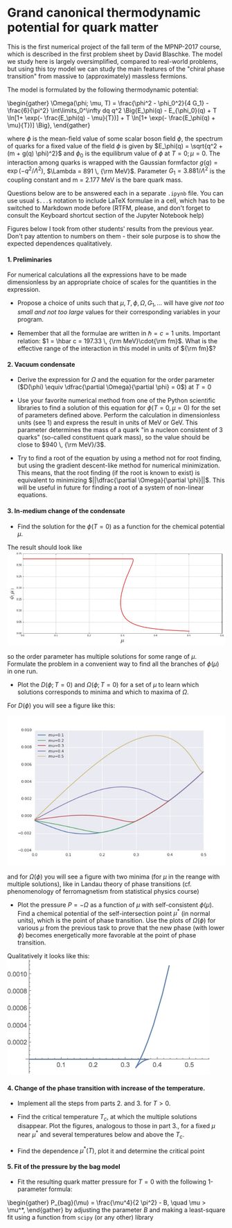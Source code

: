 
# Grand canonical thermodynamic potential for quark matter

This is the first numerical project of the fall term of the MPNP-2017 course, which is described in the first problem sheet by David Blaschke. The model we study here is largely oversimplified, compared to real-world problems, but using this toy model we can study the main features of the "chiral phase transition" from massive to (approximately) massless fermions.

The model is formulated by the following thermodynamic potential:

\begin{gather}
    \Omega(\phi; \mu, T) = \frac{\phi^2 - \phi_0^2}{4 G_1} - \frac{6}{\pi^2} \int\limits_0^\infty dq q^2 \Big\{E_\phi(q) - E_{\phi_0}(q) + T \ln[1+ \exp(- \frac{E_\phi(q) - \mu}{T})] + T \ln[1+ \exp(- \frac{E_\phi(q) + \mu}{T})] \Big\},
\end{gather}

where $\phi$ is the mean-field value of some scalar boson field $\phi$, the spectrum of quarks for a fixed value of the field $\phi$ is given by $E_\phi(q) = \sqrt{q^2 + (m + g(q) \phi)^2}$ and $\phi_0$ is the equilibrum value of $\phi$ at $T=0; \mu=0$. The interaction among quarks is wrapped with the Gaussian formfactor $g(q) = \exp(-q^2/\Lambda^2)$, $\Lambda = 891 \, {\rm MeV}$. Parameter $G_1  =3.881/\Lambda^2$ is the coupling constant and m = $2.177$ MeV is the bare quark mass.

Questions below are to be answered each in a separate `.ipynb` file. You can use usual `$...$` notation to include LaTeX formulae in a cell, which has to be switched to Markdown mode before (RTFM, please, and don't forget to consult the Keyboard shortcut section of the Jupyter Notebook help)

Figures below I took from other students' results from the previous year. Don't pay attention to numbers on them - their sole purpose is to show the expected dependences qualitatively.

#### 1. Preliminaries 

For numerical calculations all the expressions have to be made dimensionless by an appropriate choice of scales for the quantities in the expression. 
* Propose a choice of units such that $\mu, T, \phi, \Omega, G_1, ...$ will have give _not too small and not too large_ values for their corresponding variables in your program. 

* Remember that all the formulae are written in $\hbar = c = 1$ units. Important relation: $1 = \hbar c = 197.33 \, {\rm MeV}\cdot{\rm fm}$. What is the effective range of the interaction in this model in units of ${\rm fm}$?

#### 2. Vacuum condensate 

* Derive the expression for $\Omega$ and the equation for the order parameter ($D(\phi) \equiv \dfrac{\partial \Omega}{\partial \phi} = 0$) at $T = 0$ 

* Use your favorite numerical method from one of the Python scientific libraries to find a solution of this equation for $\phi(T=0, \mu=0)$ for the set of parameters defined above. Perform the calculation in dimensionless units (see 1) and express the result in units of MeV or GeV. This parameter determines the mass of a quark "in a nucleon consistent of 3 quarks" (so-called constituent quark mass), so the value should be close to $940 \, {\rm MeV}/3$.

* Try to find a root of the equation by using a method not for root finding, but using the gradient descent-like method for numerical minimization. This means, that the root finding (if the root is known to exist) is equivalent to minimizing $||\dfrac{\partial \Omega}{\partial \phi}||$. This will be useful in future for finding a root of a system of non-linear equations.  

#### 3. In-medium change of the condensate

* Find the solution for the $\phi(T=0)$ as a function for the chemical potential $\mu$. 

The result should look like 
![$\Phi(\mu)$](phi_mu.jpg)

so the order parameter has multiple solutions for some range of $\mu$. Formulate the problem in a convenient way to find all the branches of $\phi(\mu)$ in one run.

* Plot the $D(\phi; T=0)$ and $\Omega(\phi; T=0)$ for a set of $\mu$ to learn which solutions corresponds to minima and which to maxima of $\Omega$.

For $D(\phi)$ you will see a figure like this:

![$\D(\phi)$](omega_phi_varmu.jpg)

and for $\Omega(\phi)$ you will see a figure with two minima (for $\mu$ in the reange with multiple solutions), like in Landau theory of phase transitions (cf. phenomenology of ferromagnetism from statistical physics course)

* Plot the pressure $P = - \Omega$ as a function of $\mu$ with self-consistent $\phi(\mu)$. Find a chemical potential of the self-intersection point $\mu^*$ (in normal units), which is the point of phase transition. Use the plots of $\Omega(\phi)$ for various $\mu$ from the previous task to prove that the new phase (with lower $\phi$) becomes energetically more favorable at the point of phase transition.

Qualitatively it looks like this:
![$P(\mu)$](NJL-1-pressure.jpg)

#### 4. Change of the phase transition with increase of the temperature.

* Implement all the steps from parts 2. and 3. for $T > 0$. 

* Find the critical temperature $T_c$, at which the multiple solutions disappear. Plot the figures, analogous to those in part 3., for a fixed $\mu$ near $\mu^*$ and several temperatures below and above the $T_c$.

* Find the dependence $\mu^*(T)$, plot it and determine the critical point

#### 5. Fit of the pressure by the bag model

* Fit the resulting quark matter pressure for $T = 0$ with the following 1-parameter formula:

\begin{gather}
    P_{bag}(\mu) = \frac{\mu^4}{2 \pi^2} - B, \quad \mu > \mu^*,
\end{gather}
by adjusting the parameter $B$ and making a least-square fit using a function from `scipy` (or any other) library


```python

```
